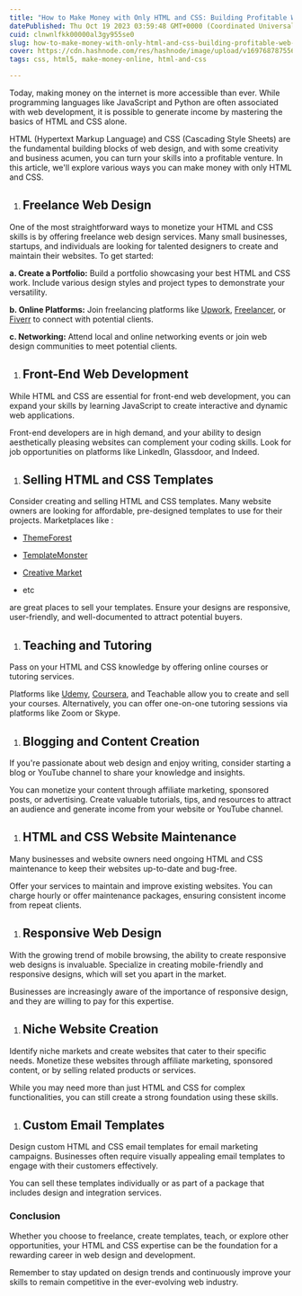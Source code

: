 ```yaml
---
title: "How to Make Money with Only HTML and CSS: Building Profitable Web Projects"
datePublished: Thu Oct 19 2023 03:59:48 GMT+0000 (Coordinated Universal Time)
cuid: clnwnlfkk00000al3gy955se0
slug: how-to-make-money-with-only-html-and-css-building-profitable-web-projects
cover: https://cdn.hashnode.com/res/hashnode/image/upload/v1697687875563/0a8127e0-e98c-47f9-856a-71bfcea36b5e.jpeg
tags: css, html5, make-money-online, html-and-css

---
```


Today, making money on the internet is more accessible than ever. While programming languages like JavaScript and Python are often associated with web development, it is possible to generate income by mastering the basics of HTML and CSS alone.

HTML (Hypertext Markup Language) and CSS (Cascading Style Sheets) are the fundamental building blocks of web design, and with some creativity and business acumen, you can turn your skills into a profitable venture. In this article, we'll explore various ways you can make money with only HTML and CSS.

1. ## Freelance Web Design
    

One of the most straightforward ways to monetize your HTML and CSS skills is by offering freelance web design services. Many small businesses, startups, and individuals are looking for talented designers to create and maintain their websites. To get started:

**a. Create a Portfolio:** Build a portfolio showcasing your best HTML and CSS work. Include various design styles and project types to demonstrate your versatility.

**b. Online Platforms:** Join freelancing platforms like [Upwork](https://www.upwork.com/freelance-jobs/html/), [Freelancer](https://www.freelancer.com/job-search/html-css/), or [Fiverr](https://www.fiverr.com/categories/programming-tech/buy/software-development/html-css) to connect with potential clients.

**c. Networking:** Attend local and online networking events or join web design communities to meet potential clients.

1. ## Front-End Web Development
    

While HTML and CSS are essential for front-end web development, you can expand your skills by learning JavaScript to create interactive and dynamic web applications.

Front-end developers are in high demand, and your ability to design aesthetically pleasing websites can complement your coding skills. Look for job opportunities on platforms like LinkedIn, Glassdoor, and Indeed.

1. ## Selling HTML and CSS Templates
    

Consider creating and selling HTML and CSS templates. Many website owners are looking for affordable, pre-designed templates to use for their projects. Marketplaces like :

* [ThemeForest](https://themeforest.net/category/site-templates)
    
* [TemplateMonster](https://www.templatemonster.com/)
    
* [Creative Market](https://creativemarket.com/templates-themes)
    
* etc
    

are great places to sell your templates. Ensure your designs are responsive, user-friendly, and well-documented to attract potential buyers.

1. ## Teaching and Tutoring
    

Pass on your HTML and CSS knowledge by offering online courses or tutoring services.

Platforms like [Udemy](https://www.udemy.com/), [Coursera](https://www.coursera.org/), and Teachable allow you to create and sell your courses. Alternatively, you can offer one-on-one tutoring sessions via platforms like Zoom or Skype.

1. ## Blogging and Content Creation
    

If you're passionate about web design and enjoy writing, consider starting a blog or YouTube channel to share your knowledge and insights.

You can monetize your content through affiliate marketing, sponsored posts, or advertising. Create valuable tutorials, tips, and resources to attract an audience and generate income from your website or YouTube channel.

1. ## HTML and CSS Website Maintenance
    

Many businesses and website owners need ongoing HTML and CSS maintenance to keep their websites up-to-date and bug-free.

Offer your services to maintain and improve existing websites. You can charge hourly or offer maintenance packages, ensuring consistent income from repeat clients.

1. ## Responsive Web Design
    

With the growing trend of mobile browsing, the ability to create responsive web designs is invaluable. Specialize in creating mobile-friendly and responsive designs, which will set you apart in the market.

Businesses are increasingly aware of the importance of responsive design, and they are willing to pay for this expertise.

1. ## Niche Website Creation
    

Identify niche markets and create websites that cater to their specific needs. Monetize these websites through affiliate marketing, sponsored content, or by selling related products or services.

While you may need more than just HTML and CSS for complex functionalities, you can still create a strong foundation using these skills.

1. ## Custom Email Templates
    

Design custom HTML and CSS email templates for email marketing campaigns. Businesses often require visually appealing email templates to engage with their customers effectively.

You can sell these templates individually or as part of a package that includes design and integration services.

### Conclusion

Whether you choose to freelance, create templates, teach, or explore other opportunities, your HTML and CSS expertise can be the foundation for a rewarding career in web design and development.

Remember to stay updated on design trends and continuously improve your skills to remain competitive in the ever-evolving web industry.